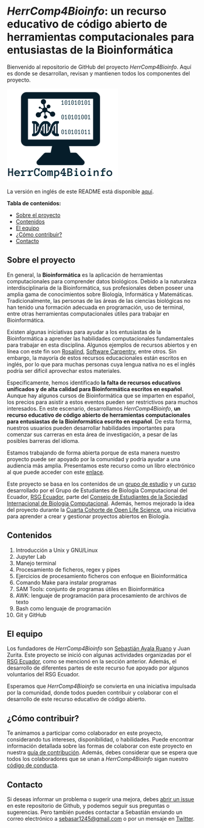 # _HerrComp4Bioinfo_: un recurso educativo de código abierto de herramientas computacionales para entusiastas de la Bioinformática

Bienvenido al repositorio de GitHub del proyecto _HerrComp4Bioinfo_. Aquí es donde se desarrollan, revisan y mantienen todos los componentes del proyecto.

<p align="aligncenter">
    <img src="Libro/Contenidos/figuras/logo.png" alt="HerrComp4Bioinfo centered" style="height: width:800px;"/>
</p>

La versión en inglés de este README está disponible [aquí](README_ENGLISH.md).

**Tabla de contenidos:**

- [Sobre el proyecto](#sobre-el-proyecto)
- [Contenidos](#contenidos)
- [El equipo](#el-equipo)
- [¿Cómo contribuir?](#como-contribuir)
- [Contacto](#contacto)

## Sobre el proyecto

En general, la **Bioinformática** es la aplicación de herramientas computacionales para comprender datos biológicos. Debido a la naturaleza interdisciplinaria de la Bioinformática, sus profesionales deben poseer una amplia gama de conocimientos sobre Biología, Informática y Matemáticas. Tradicionalmente, las personas de las áreas de las ciencias biológicas no han tenido una formación adecuada en programación, uso de terminal, entre otras herramientas computacionales útiles para trabajar en Bioinformática.

Existen algunas iniciativas para ayudar a los entusiastas de la Bioinformática a aprender las habilidades computacionales fundamentales para trabajar en esta disciplina. Algunos ejemplos de recursos abiertos y en línea con este fin son [Rosalind](http://rosalind.info/about/), [Software Carpentry](https://software-carpentry.org/lessons/), entre otros. Sin embargo, la mayoría de estos recursos educacionales están escritos en inglés, por lo que para muchas personas cuya lengua nativa no es el inglés podría ser difícil aprovechar estos materiales.

Especificamente, hemos identificado **la falta de recursos educativos unificados y de alta calidad para Bioinformática escritos en español**. Aunque hay algunos cursos de Bioinformática que se imparten en español, los precios para asistir a estos eventos pueden ser restrictivos para muchos interesados. En este escenario, desarrollamos _HerrComp4Bioinfo_, **un recurso educativo de código abierto de herramientas computacionales para entusiastas de la Bioinformática escrito en español**. De esta forma, nuestros usuarios pueden desarrollar habilidades importantes para comenzar sus carreras en esta área de investigación, a pesar de las posibles barreras del idioma.

Estamos trabajando de forma abierta porque de esta manera nuestro proyecto puede ser apoyado por la comunidad y podría ayudar a una audiencia más amplia. Presentamos este recurso como un libro electrónico al que puede acceder con este [enlace](https://rsg-ecuador.github.io/HerrComp4Bioinfo).

Este proyecto se basa en los contenidos de un [grupo de estudio](https://github.com/RSG-Ecuador/Grupo-De-Estudio-Linux-Bash) y un [curso](https://github.com/RSG-Ecuador/unix.bioinfo.rsgecuador) desarrollado por el Grupo de Estudiantes de Biología Computacional del Ecuador, [RSG Ecuador](https://rsg-ecuador.iscbsc.org/), parte del [Consejo de Estudiantes de la Sociedad Internacional de Biología Computacional](https://www.iscbsc.org/). Además, hemos mejorado la idea del proyecto durante la [Cuarta Cohorte de Open Life Science](https://openlifesci.org/ols-4), una iniciativa para aprender a crear y gestionar proyectos abiertos en Biología.

## Contenidos

1. Introducción a Unix y GNU/Linux
2. Jupyter Lab
3. Manejo terminal
4. Procesamiento de ficheros, regex y pipes
5. Ejercicios de procesamiento ficheros con enfoque en Bioinformática
6. Comando Make para instalar programas
7. SAM Tools: conjunto de programas útiles en Bioinformática
8. AWK: lenguaje de programación para procesamiento de archivos de texto
9. Bash como lenguaje de programación
10. Git y GitHub

## El equipo

Los fundadores de _HerrComp4Bioinfo_ son [Sebastián Ayala Ruano](https://sayalaruano.github.io/) y Juan Zurita. Este proyecto se inició con algunas actividades organizadas por el [RSG Ecuador](https://rsg-ecuador.iscbsc.org/), como se mencionó en la sección anterior. Además, el desarrollo de diferentes partes de este recurso fue apoyado por algunos voluntarios del RSG Ecuador.

Esperamos que _HerrComp4Bioinfo_ se convierta en una iniciativa impulsada por la comunidad, donde todos pueden contribuir y colaborar con el desarrollo de este recurso educativo de código abierto.

## ¿Cómo contribuir?

Te animamos a participar como colaborador en este proyecto, considerando tus intereses, disponibilidad, o habilidades. Puede encontrar información detallada sobre las formas de colaborar con este proyecto en nuestra [guía de contribución](CONTRIBUTING.md). Además, debes considerar que se espera que todos los colaboradores que se unan a _HerrComp4Bioinfo_ sigan nuestro [código de conducta](CODE_OF_CONDUCT.md).

## Contacto

Si deseas informar un problema o sugerir una mejora, debes [abrir un issue](https://github.com/RSG-Ecuador/HerrComp4Bioinfo/issues) en este repositorio de Github, y podemos seguir sus preguntas o sugerencias. Pero también puedes contactar a Sebastián enviando un correo electrónico a sebasar1245@gmail.com o por un mensaje en [Twitter](https://twitter.com/sayalaruano).
